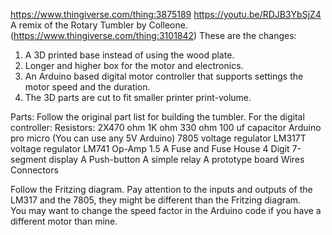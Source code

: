 https://www.thingiverse.com/thing:3875189
https://youtu.be/RDJB3YbSjZ4
A remix of the Rotary Tumbler by Colleone. (https://www.thingiverse.com/thing:3101842)
These are the changes:
1. A 3D printed base instead of using the wood plate.
2. Longer and higher box for the motor and electronics.
3. An Arduino based digital motor controller that supports settings the motor speed and the duration.
4. The 3D parts are cut to fit smaller printer print-volume.

Parts:
Follow the original part list for building the tumbler. 
For the digital controller:
Resistors:
2X470 ohm
1K ohm
330 ohm
100 uf capacitor
Arduino pro micro (You can use any 5V Arduino)
7805 voltage regulator
LM317T voltage regulator
LM741 Op-Amp
1.5 A Fuse and Fuse House
4 Digit 7-segment display
A Push-button
A simple relay
A prototype board
Wires
Connectors

Follow the Fritzing diagram. Pay attention to the inputs and outputs of the LM317 and the 7805, they might be different than the Fritzing diagram.  
You may want to change the speed factor in the Arduino code if you have a different motor than mine. 
